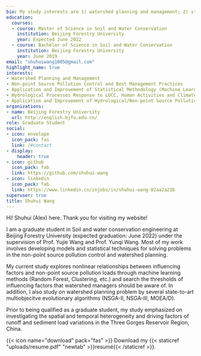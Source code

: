 ```yaml
---
bio: My study interests are 1) watershed planning and management; 2) studying on non-point source pollution mechanism and control method; 3) applying and developing statistical methodology (especially machine learning) in the Geoscience; 4) studying on how hydrological processes response to LUCC, human activities and climate change; 5) applying and modifying hydrological/non-point source pollution models in practical watershed planning problems.
education:
  courses:
  - course: Master of Science in Soil and Water Conservation
    institution: Beijing Forestry University
    year: Expected June 2022
  - course: Bachelor of Science in Soil and Water Conservation
    institution: Beijing Forestry University
    year: June 2019
email: "shuhuiwang1005@gmail.com"
highlight_name: true
interests:
- Watershed Planning and Management
- Non-point Source Pollution Control and Best Management Practices
- Application and Improvement of Statistical Methodology (Machine Learning) in Geoscience
- Hydrological Processes Response to LUCC, Human Activities and Climate Change 
- Application and Improvement of Hydrological/Non-point Source Pollution Models
organizations:
- name: Beijing Forestry University
  url: http://english.bjfu.edu.cn/
role: Graduate Student
social:
- icon: envelope
  icon_pack: fas
  link: /#contact
- display:
    header: true
- icon: github
  icon_pack: fab
  link: https://github.com/shuhui-wang
- icon: linkedin
  icon_pack: fab
  link: https://www.linkedin.cn/injobs/in/shuhui-wang-82aa2a21b
superuser: true
title: Shuhui Wang
---
```


Hi! Shuhui (Alex) here. Thank you for visiting my website!

I am a graduate student in Soil and water conservation engineering at Beijing Forestry University (expected graduation: June 2022) under the supervision of Prof. Yujie Wang and Prof. Yunqi Wang. Most of my work involves developing models and statistical techniques for solving problems in the non-point source pollution control and watershed planning.

My current study explores nonlinear relationships between influencing factors and non-point source pollution loads through machine learning methods (Random Forest, Clustering, etc.) and search the thresholds of influencing factors that watershed managers should be aware of. In addition, I also study on watershed planning problem by several state-to-art multiobjecitve evolutionary algorithms (NSGA-II, NSGA-III, MOEA/D).

Prior to being qualified as a graduate student, my study emphasized on investigating the spatial and temporal heterogeneity and driving factors of runoff and sediment load variations in the Three Gorges Reservoir Region, China.






{{< icon name="download" pack="fas" >}} Download my {{< staticref "uploads/resume.pdf" "newtab" >}}resumé{{< /staticref >}}.
